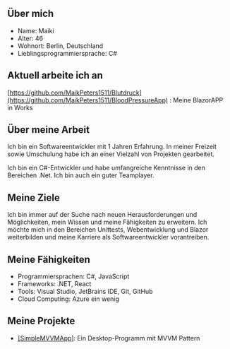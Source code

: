 ## Über mich

- Name: Maiki
- Alter: 46
- Wohnort: Berlin, Deutschland
- Lieblingsprogrammiersprache: C#

## Aktuell arbeite ich an
[https://github.com/MaikPeters1511/Blutdruck](https://github.com/MaikPeters1511/BloodPressureApp) : Meine BlazorAPP in Works

## Über meine Arbeit

Ich bin ein Softwareentwickler mit 1 Jahren Erfahrung. In meiner Freizeit sowie Umschulung habe ich an einer Vielzahl von Projekten gearbeitet.

Ich bin ein C#-Entwickler und habe umfangreiche Kenntnisse in den Bereichen .Net. Ich bin auch ein guter Teamplayer.

## Meine Ziele

Ich bin immer auf der Suche nach neuen Herausforderungen und Möglichkeiten, mein Wissen und meine Fähigkeiten zu erweitern. Ich möchte mich in den Bereichen Unittests, Webentwicklung und Blazor weiterbilden und meine Karriere als Softwareentwickler vorantreiben.

## Meine Fähigkeiten

- Programmiersprachen: C#, JavaScript
- Frameworks: .NET, React
- Tools: Visual Studio, JetBrains IDE, Git, GitHub
- Cloud Computing: Azure ein wenig

## Meine Projekte

- [[SimpleMVVMApp]](https://github.com/MaikPeters1511/SimpleMvvmApp): Ein Desktop-Programm mit MVVM Pattern

